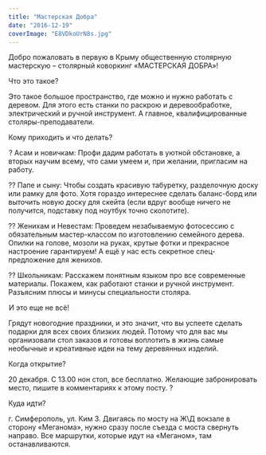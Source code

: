 ```yaml
---
title: "Мастерская Добра"
date: "2016-12-19"
coverImage: "E8VDkoUrN8s.jpg"
---
```


Добро пожаловать в первую в Крыму общественную столярную мастерскую – столярный коворкинг «МАСТЕРСКАЯ ДОБРА»!

Что это такое?

Это такое большое пространство, где можно и нужно работать с деревом. Для этого есть станки по раскрою и деревообработке, электрический и ручной инструмент. А главное, квалифицированные столяры-преподаватели.

Кому приходить и что делать?

![?](images/blank.gif)? Асам и новичкам: Профи дадим работать в уютной обстановке, а вторых научим всему, что сами умеем и, при желании, пригласим на работу.

?? Папе и сыну: Чтобы создать красивую табуретку, разделочную доску или рамку для фото. Хотя гораздо интереснее сделать баланс-борд или выточить новую доску для скейта (если вдруг вообще ничего не получится, подставку под ноутбук точно сколотите).

?? Женихам и Невестам: Проведем незабываемую фотосессию с обязательным мастер-классом по изготовлению семейного дерева. Опилки на голове, мозоли на руках, крутые фотки и прекрасное настроение гарантируем! А ещё у нас есть секретное спец-предложение для женихов.

?? Школьникам: Расскажем понятным языком про все современные материалы. Покажем, как работают станки и ручной инструмент. Разъясним плюсы и минусы специальности столяра.

![?](images/blank.gif)И это еще не всё!

Грядут новогодние праздники, и это значит, что вы успеете сделать подарки для всех своих близких людей. Потому что для вас мы организовали стол заказов и готовы воплотить в жизнь самые необычные и креативные идеи на тему деревянных изделий. ![?](images/blank.gif)

Когда открытие?

20 декабря. С 13.00 нон стоп, все бесплатно. Желающие забронировать место, пишите в комментариях к этому посту. ?

Куда идти?

г. Симферополь, ул. Ким 3. Двигаясь по мосту на Ж\\Д вокзале в сторону «Меганома», нужно сразу после съезда с моста свернуть направо. Все маршрутки, которые идут на «Меганом», там останавливаются.
